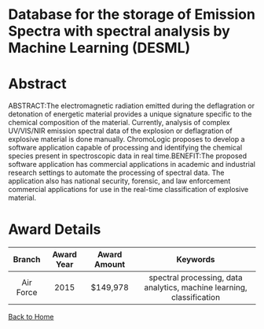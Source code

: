 
Database for the storage of Emission Spectra with spectral analysis by Machine Learning (DESML)
===============================================================================================

# Abstract


ABSTRACT:The electromagnetic radiation emitted during the deflagration or detonation of energetic material provides a unique signature specific to the chemical composition of the material. Currently, analysis of complex UV/VIS/NIR emission spectral data of the explosion or deflagration of explosive material is done manually. ChromoLogic proposes to develop a software application capable of processing and identifying the chemical species present in spectroscopic data in real time.BENEFIT:The proposed software application has commercial applications in academic and industrial research settings to automate the processing of spectral data. The application also has national security, forensic, and law enforcement commercial applications for use in the real-time classification of explosive material.  

# Award Details

|Branch|Award Year|Award Amount|Keywords|
| :---: | :---: | :---: | :---: |
|Air Force|2015|$149,978|spectral processing, data analytics, machine learning, classification|
  
  


[Back to Home](https://github.com/chrischow/dod_sbir_awards#1360)